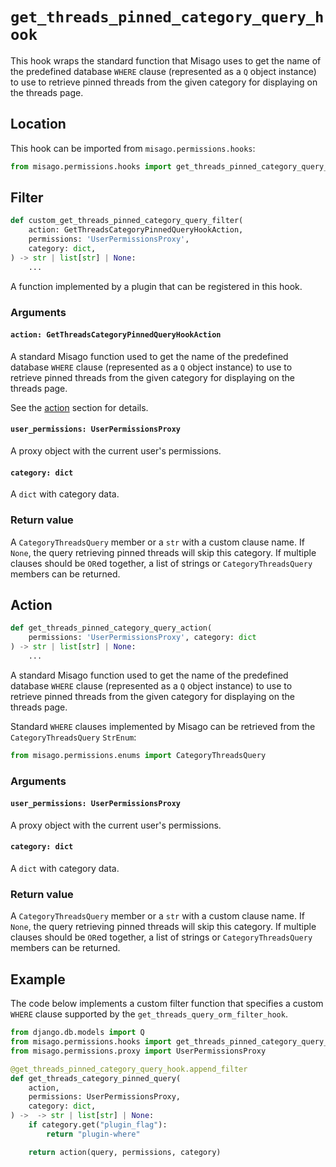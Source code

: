# `get_threads_pinned_category_query_hook`

This hook wraps the standard function that Misago uses to get the name of the predefined database `WHERE` clause (represented as a `Q` object instance) to use to retrieve pinned threads from the given category for displaying on the threads page.


## Location

This hook can be imported from `misago.permissions.hooks`:

```python
from misago.permissions.hooks import get_threads_pinned_category_query_hook
```


## Filter

```python
def custom_get_threads_pinned_category_query_filter(
    action: GetThreadsCategoryPinnedQueryHookAction,
    permissions: 'UserPermissionsProxy',
    category: dict,
) -> str | list[str] | None:
    ...
```

A function implemented by a plugin that can be registered in this hook.


### Arguments

#### `action: GetThreadsCategoryPinnedQueryHookAction`

A standard Misago function used to get the name of the predefined database `WHERE` clause (represented as a `Q` object instance) to use to retrieve pinned threads from the given category for displaying on the threads page.

See the [action](#action) section for details.


#### `user_permissions: UserPermissionsProxy`

A proxy object with the current user's permissions.


#### `category: dict`

A `dict` with category data.


### Return value

A `CategoryThreadsQuery` member or a `str` with a custom clause name. If `None`, the query retrieving pinned threads will skip this category. If multiple clauses should be `OR`ed together, a list of strings or `CategoryThreadsQuery` members can be returned.


## Action

```python
def get_threads_pinned_category_query_action(
    permissions: 'UserPermissionsProxy', category: dict
) -> str | list[str] | None:
    ...
```

A standard Misago function used to get the name of the predefined database `WHERE` clause (represented as a `Q` object instance) to use to retrieve pinned threads from the given category for displaying on the threads page.

Standard `WHERE` clauses implemented by Misago can be retrieved from the `CategoryThreadsQuery` `StrEnum`:

```python
from misago.permissions.enums import CategoryThreadsQuery
```


### Arguments

#### `user_permissions: UserPermissionsProxy`

A proxy object with the current user's permissions.


#### `category: dict`

A `dict` with category data.


### Return value

A `CategoryThreadsQuery` member or a `str` with a custom clause name. If `None`, the query retrieving pinned threads will skip this category. If multiple clauses should be `OR`ed together, a list of strings or `CategoryThreadsQuery` members can be returned.


## Example

The code below implements a custom filter function that specifies a custom `WHERE` clause supported by the `get_threads_query_orm_filter_hook`.

```python
from django.db.models import Q
from misago.permissions.hooks import get_threads_pinned_category_query_hook
from misago.permissions.proxy import UserPermissionsProxy

@get_threads_pinned_category_query_hook.append_filter
def get_threads_category_pinned_query(
    action,
    permissions: UserPermissionsProxy,
    category: dict,
) ->  -> str | list[str] | None:
    if category.get("plugin_flag"):
        return "plugin-where"

    return action(query, permissions, category)
```